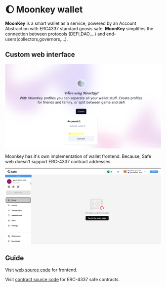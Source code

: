 # :moon: Moonkey wallet

**MoonKey** is a smart wallet as a service, powered by an Account Abstraction with ERC4337 standard gnosis safe.
**MoonKey** simplifies the connection between protocols (DEFI,DAO,...) and end-users(collectors,governors,...).

## Custom web interface

![moonkey web wallet UI](moonkey.png)

Moonkey has it's own implementation of wallet frontend.
Because, Safe web doesn't support ERC-4337 contract addresses.

![erc4337 on safe web](safe.png)

## Guide

Visit [web source code](https://github.com/moonkey-global/moonkey-next) for frontend.

Visit [contract source code](https://github.com/moonkey-global/moonkey-contracts) for ERC-4337 safe contracts.

